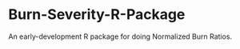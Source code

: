 Burn-Severity-R-Package
=======================

An early-development R package for doing Normalized Burn Ratios.
